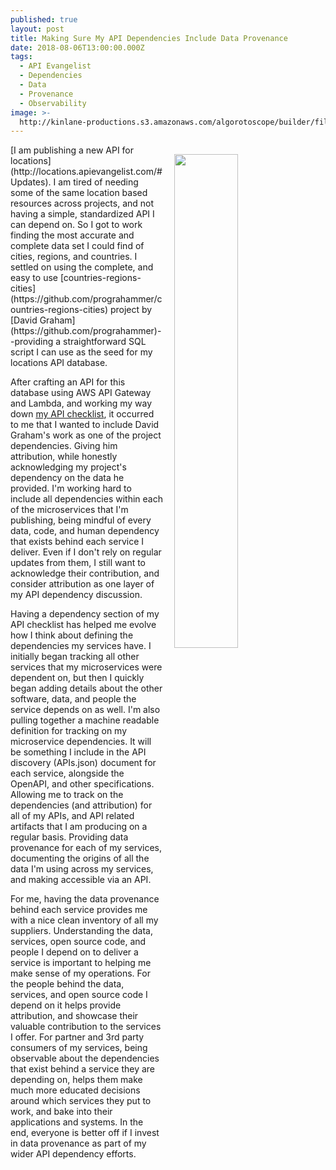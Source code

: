 ```yaml
---
published: true
layout: post
title: Making Sure My API Dependencies Include Data Provenance
date: 2018-08-06T13:00:00.000Z
tags:
  - API Evangelist
  - Dependencies
  - Data
  - Provenance
  - Observability
image: >-
  http://kinlane-productions.s3.amazonaws.com/algorotoscope/builder/filtered/23_19_800_500_0_max_0_-5_-1.jpg
---
```

<p><img src="{{ page.image }}" width="45%" align="right" style="padding: 15px;" /></p>[I am publishing a new API for locations](http://locations.apievangelist.com/#Updates). I am tired of needing some of the same location based resources across projects, and not having a simple, standardized API I can depend on. So I got to work finding the most accurate and complete data set I could find of cities, regions, and countries. I settled on using the complete, and easy to use [countries-regions-cities](https://github.com/prograhammer/countries-regions-cities) project by [David Graham](https://github.com/prograhammer)--providing a straightforward SQL script I can use as the seed for my locations API database.

After crafting an API for this database using AWS API Gateway and Lambda, and working my way down [my API checklist](https://apievangelist.com/2018/07/12/my-api-lifecycle-checklist-and-scorecard/), it occurred to me that I wanted to include David Graham's work as one of the project dependencies. Giving him attribution, while honestly acknowledging my project's dependency on the data he provided. I'm working hard to include all dependencies within each of the microservices that I'm publishing, being mindful of every data, code, and human dependency that exists behind each service I deliver. Even if I don't rely on regular updates from them, I still want to acknowledge their contribution, and consider attribution as one layer of my API dependency discussion.

Having a dependency section of my API checklist has helped me evolve how I think about defining the dependencies my services have. I initially began tracking all other services that my microservices were dependent on, but then I quickly began adding details about the other software, data, and people the service depends on as well. I'm also pulling together a machine readable definition for tracking on my microservice dependencies. It will be something I include in the API discovery (APIs.json) document for each service, alongside the OpenAPI, and other specifications. Allowing me to track on the dependencies (and attribution) for all of my APIs, and API related artifacts that I am producing on a regular basis. Providing data provenance for each of my services, documenting the origins of all the data I'm using across my services, and making accessible via an API.

For me, having the data provenance behind each service provides me with a nice clean inventory of all my suppliers. Understanding the data, services, open source code, and people I depend on to deliver a service is important to helping me make sense of my operations. For the people behind the data, services, and open source code I depend on it helps provide attribution, and showcase their valuable contribution to the services I offer. For partner and 3rd party consumers of my services, being observable about the dependencies that exist behind a service they are depending on, helps them make much more educated decisions around which services they put to work, and bake into their applications and systems. In the end, everyone is better off if I invest in data provenance as part of my wider API dependency efforts.
